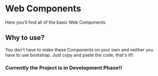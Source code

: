 # Web Components
Here you'll find all of the basic Web Components

## Why to use?
You don't have to make these Components on your own and neither you have to use bootstrap.
Just copy and paste the code, that's it!!

### Currently the Project is in Development Phase!!



